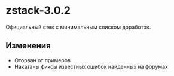 # zstack-3.0.2
Официальный стек с минимальным списком доработок.

## Изменения
* Оторван от примеров
* Накатаны фиксы известных ошибок найденных на форумах